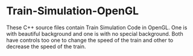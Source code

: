 # Train-Simulation-OpenGL 
These C++ source files contain Train Simulation Code in OpenGL. One is with beautiful background and one is with no special background. 
Both have controls too one to change the speed of the train and other to decrease the speed of the train.
